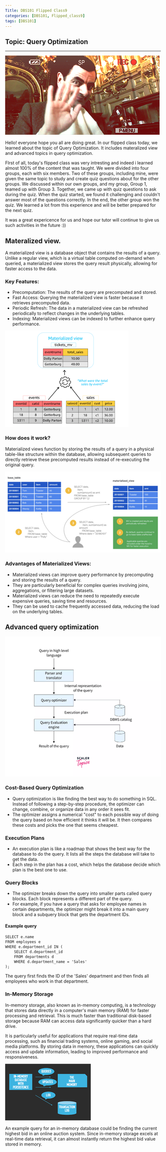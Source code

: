 ```yaml
---
Title: DBS101 Flipped Class9
categories: [DBS101, Flipped_class9]
tags: [DBS101]
---
```

## Topic: Query Optimization
---

![alt text](../flip_9/Hello.gif)

Hello! everyone hope you all are doing great. In our flipped class today, we learned about the topic of Query Optimization. It includes materalized view and advanced topics in query optimization.

FIrst of all, today's flipped class was very intresting and indeed i learned almost 100% of the content that was taught. We were divided into four groups, each with six members. Two of these groups, including mine, were given the same topic to study and create quiz questions about for the other groups. We discussed within our own groups, and my group, Group 1, teamed up with Group 3. Together, we came up with quiz questions to ask during the quiz. When the quiz started, we found it challenging and couldn't answer most of the questions correctly. In the end, the other group won the quiz. We learned a lot from this experience and will be better prepared for the next quiz.

It was a great expericence for us and hope our tutor will continue to give us such activities in the future :))

## Materalized view.

A materialized view is a database object that contains the results of a query. Unlike a regular view, which is a virtual table computed on-demand when queried, a materialized view stores the query result physically, allowing for faster access to the data. 

### Key Features:

* Precomputation: The results of the query are precomputed and stored.
* Fast Access: Querying the materialized view is faster because it retrieves precomputed data.
* Periodic Refresh: The data in a materialized view can be refreshed periodically to reflect changes in the underlying tables.
* Indexing: Materialized views can be indexed to further enhance query performance.

![alt text](../flip_9/mv.png)

### How does it work?

Materialized views function by storing the results of a query in a physical table-like structure within the database, allowing subsequent queries to directly retrieve these precomputed results instead of re-executing the original query.

![alt text](../flip_9/mat_work.png)

### Advantages of Materialized Views:

* Materialized views can improve query performance by precomputing and storing the results of a query.
* They are particularly beneficial for complex queries involving joins, aggregations, or filtering large datasets.
* Materialized views can reduce the need to repeatedly execute expensive queries, saving time and resources.
* They can be used to cache frequently accessed data, reducing the load on the underlying tables.


## Advanced query optimization

![alt text](../flip_9/query.webp)

### Cost-Based Query Optimization

* Query optimization is like finding the best way to do something in SQL. Instead of following a step-by-step procedure, the optimizer can change, combine, or organize data in any order it sees fit.
* The optimizer assigns a numerical "cost" to each possible way of doing the query based on how efficient it thinks it will be. It then compares these costs and picks the one that seems cheapest.

### Execution Plans

* An execution plan is like a roadmap that shows the best way for the database to do the query. It lists all the steps the database will take to get the data.
* Each step in the plan has a cost, which helps the database decide which plan is the best one to use.

### Query Blocks

* The optimizer breaks down the query into smaller parts called query blocks. Each block represents a different part of the query.
* For example, if you have a query that asks for employee names in certain departments, the optimizer might break it into a main query block and a subquery block that gets the department IDs.

#### Example query

    SELECT e.name
    FROM employees e
    WHERE e.department_id IN (
        SELECT d.department_id
        FROM departments d
        WHERE d.department_name = 'Sales'
    );

The query first finds the ID of the 'Sales' department and then finds all employees who work in that department.


### In-Memory Storage

In-memory storage, also known as in-memory computing, is a technology that stores data directly in a computer's main memory (RAM) for faster processing and retrieval.  This is much faster than traditional disk-based storage because RAM can access data significantly quicker than a hard drive.

It is particularly useful for applications that require real-time data processing, such as financial trading systems, online gaming, and social media platforms.  By storing data in memory, these applications can quickly access and update information, leading to improved performance and responsiveness.

![alt text](../flip_9/inmemory.png)

An example query for an in-memory database could be finding the current highest bid in an online auction system.  Since in-memory storage excels at real-time data retrieval, it can almost instantly return the highest bid value stored in memory.
